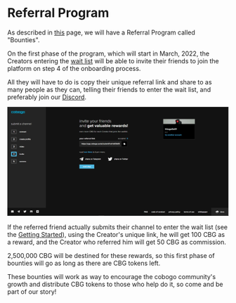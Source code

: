 # Referral Program

As described in [this](../../token/tokenomics/bounties.md) page, we will have a Referral Program called "Bounties".&#x20;

On the first phase of the program, which will start in March, 2022, the Creators entering the [wait list](../getting-started.md) will be able to invite their friends to join the platform on step 4 of the onboarding process.

All they will have to do is copy their unique referral link and share to as many people as they can, telling their friends to enter the wait list, and preferably join our [Discord](https://discord.gg/p3xScxHz).&#x20;

![](../../.gitbook/assets/5.PNG)

If the referred friend actually submits their channel to enter the wait list (see the [Getting Started](../getting-started.md)), using the Creator's unique link, he will get 100 CBG as a reward, and the Creator who referred him will get 50 CBG as commission.

2,500,000 CBG will be destined for these rewards, so this first phase of bounties will go as long as there are CBG tokens left.

These bounties will work as way to encourage the cobogo community's growth and distribute CBG tokens to those who help do it, so come and be part of our story!

